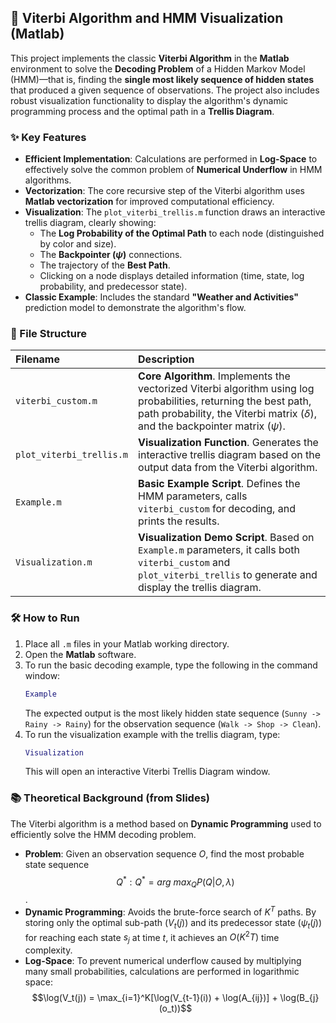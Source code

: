 ## 📜 Viterbi Algorithm and HMM Visualization (Matlab)

This project implements the classic **Viterbi Algorithm** in the **Matlab** environment to solve the **Decoding Problem** of a Hidden Markov Model (HMM)—that is, finding the **single most likely sequence of hidden states** that produced a given sequence of observations. The project also includes robust visualization functionality to display the algorithm's dynamic programming process and the optimal path in a **Trellis Diagram**.

### ✨ Key Features

* **Efficient Implementation**: Calculations are performed in **Log-Space** to effectively solve the common problem of **Numerical Underflow** in HMM algorithms.
* **Vectorization**: The core recursive step of the Viterbi algorithm uses **Matlab vectorization** for improved computational efficiency.
* **Visualization**: The `plot_viterbi_trellis.m` function draws an interactive trellis diagram, clearly showing:
    * The **Log Probability of the Optimal Path** to each node (distinguished by color and size).
    * The **Backpointer ($\psi$)** connections.
    * The trajectory of the **Best Path**.
    * Clicking on a node displays detailed information (time, state, log probability, and predecessor state).
* **Classic Example**: Includes the standard **"Weather and Activities"** prediction model to demonstrate the algorithm's flow.

### 📁 File Structure

| Filename | Description |
| :--- | :--- |
| `viterbi_custom.m` | **Core Algorithm**. Implements the vectorized Viterbi algorithm using log probabilities, returning the best path, path probability, the Viterbi matrix ($\delta$), and the backpointer matrix ($\psi$). |
| `plot_viterbi_trellis.m` | **Visualization Function**. Generates the interactive trellis diagram based on the output data from the Viterbi algorithm. |
| `Example.m` | **Basic Example Script**. Defines the HMM parameters, calls `viterbi_custom` for decoding, and prints the results. |
| `Visualization.m` | **Visualization Demo Script**. Based on `Example.m` parameters, it calls both `viterbi_custom` and `plot_viterbi_trellis` to generate and display the trellis diagram. |

### 🛠️ How to Run

1.  Place all `.m` files in your Matlab working directory.
2.  Open the **Matlab** software.
3.  To run the basic decoding example, type the following in the command window:
    ```matlab
    Example
    ```
    The expected output is the most likely hidden state sequence (`Sunny -> Rainy -> Rainy`) for the observation sequence (`Walk -> Shop -> Clean`).
4.  To run the visualization example with the trellis diagram, type:
    ```matlab
    Visualization
    ```
    This will open an interactive Viterbi Trellis Diagram window.

### 📚 Theoretical Background (from Slides)

The Viterbi algorithm is a method based on **Dynamic Programming** used to efficiently solve the HMM decoding problem.

* **Problem**: Given an observation sequence $O$, find the most probable state sequence $$Q^{*} : Q^{*}=arg~max_{Q}P(Q|O,\lambda)$$.
* **Dynamic Programming**: Avoids the brute-force search of $K^T$ paths. By storing only the optimal sub-path ($V_t(j)$) and its predecessor state ($\psi_t(j)$) for reaching each state $s_j$ at time $t$, it achieves an $O(K^2T)$ time complexity.
* **Log-Space**: To prevent numerical underflow caused by multiplying many small probabilities, calculations are performed in logarithmic space:
    $$\log(V_t(j)) = \max_{i=1}^K[\log(V_{t-1}(i)) + \log(A_{ij})] + \log(B_{j}(o_t))$$

